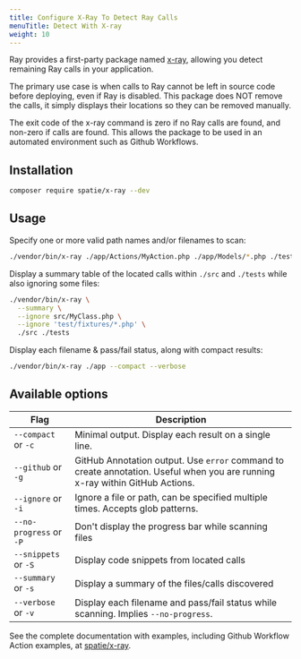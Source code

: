 ```yaml
---
title: Configure X-Ray To Detect Ray Calls
menuTitle: Detect With X-ray
weight: 10
---
```


Ray provides a first-party package named [x-ray](https://github.com/spatie/x-ray), allowing you detect remaining Ray calls in your application.

The primary use case is when calls to Ray cannot be left in source code before deploying, even if Ray is disabled. This package does NOT remove the calls, it simply displays their locations so they can be removed manually.

The exit code of the x-ray command is zero if no Ray calls are found, and non-zero if calls are found. This allows the package to be used in an automated environment such as Github Workflows.

## Installation

```bash
composer require spatie/x-ray --dev
```

## Usage

Specify one or more valid path names and/or filenames to scan:

```bash
./vendor/bin/x-ray ./app/Actions/MyAction.php ./app/Models/*.php ./tests --snippets
```

Display a summary table of the located calls within `./src` and `./tests` while also ignoring some files:

```bash
./vendor/bin/x-ray \
  --summary \
  --ignore src/MyClass.php \
  --ignore 'test/fixtures/*.php' \
  ./src ./tests
```

Display each filename & pass/fail status, along with compact results:

```bash
./vendor/bin/x-ray ./app --compact --verbose
```

## Available options

| Flag | Description
|---|---|
|`--compact` or `-c` | Minimal output.  Display each result on a single line. |
|`--github` or `-g` | GitHub Annotation output.  Use `error` command to create annotation. Useful when you are running x-ray within GitHub Actions. |
|`--ignore` or `-i` | Ignore a file or path, can be specified multiple times. Accepts glob patterns. |
|`--no-progress` or `-P` | Don't display the progress bar while scanning files |
|`--snippets` or `-S` | Display code snippets from located calls |
|`--summary` or `-s` | Display a summary of the files/calls discovered |
|`--verbose` or `-v` | Display each filename and pass/fail status while scanning. Implies `--no-progress`. |

See the complete documentation with examples, including Github Workflow Action examples, at [spatie/x-ray](https://github.com/spatie/x-ray).
